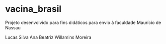 # vacina_brasil
Projeto desenvolvido para fins didáticos para envio à faculdade Maurício de Nassau

Lucas Silva
Ana Beatriz
Willamins Moreira
